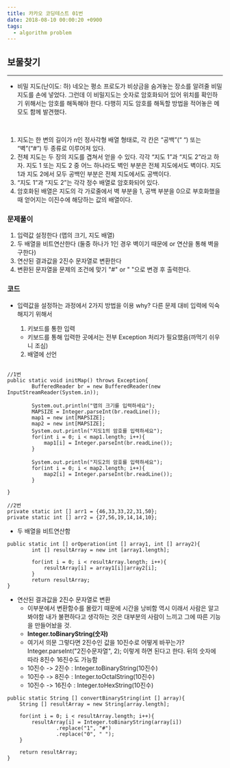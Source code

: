 ```yaml
---
title: 카카오 코딩테스트 01번
date: 2018-08-10 00:00:20 +0900
tags:
  - algorithm problem
---
```



## 보물찾기
---

- 비밀 지도(난이도: 하)
네오는 평소 프로도가 비상금을 숨겨놓는 장소를 알려줄 비밀지도를 손에 넣었다. 그런데 이 비밀지도는 숫자로 암호화되어 있어 위치를 확인하기 위해서는 암호를 해독해야 한다. 다행히 지도 암호를 해독할 방법을 적어놓은 메모도 함께 발견했다.

<br/>

1. 지도는 한 변의 길이가 n인 정사각형 배열 형태로, 각 칸은 “공백”(“ “) 또는 “벽”(“#”) 두 종류로 이루어져 있다.
2. 전체 지도는 두 장의 지도를 겹쳐서 얻을 수 있다. 각각 “지도 1”과 “지도 2”라고 하자. 지도 1 또는 지도 2 중 어느 하나라도 벽인 부분은 전체 지도에서도 벽이다. 지도 1과 지도 2에서 모두 공백인 부분은 전체 지도에서도 공백이다.
3. “지도 1”과 “지도 2”는 각각 정수 배열로 암호화되어 있다.
4. 암호화된 배열은 지도의 각 가로줄에서 벽 부분을 1, 공백 부분을 0으로 부호화했을 때 얻어지는 이진수에 해당하는 값의 배열이다.

### 문제풀이

1. 입력값 설정한다 (맵의 크기, 지도 배열)
2. 두 배열을 비트연산한다 (둘중 하나가 1인 경우 벽이기 때문에 or 연산을 통해 벽을 구한다)
3. 연산된 결과값을 2진수 문자열로 변환한다
4. 변환된 문자열을 문제의 조건에 맞기 "#" or " "으로 변경 후 출력한다.

### 코드

- 입력값을 설정하는 과정에서 2가지 방법을 이용 why? 다른 문제 대비 입력에 익숙해지기 위해서
  1. 키보드를 통한 입력
    - 키보드를 통해 입력한 곳에서는 전부 Exception 처리가 필요했음(까먹기 쉬우니 조심)

  2. 배열에 선언

```

//1번
public static void initMap() throws Exception{
        BufferedReader br = new BufferedReader(new InputStreamReader(System.in));

        System.out.println("맵의 크기를 입력하세요");
        MAPSIZE = Integer.parseInt(br.readLine());
        map1 = new int[MAPSIZE];
        map2 = new int[MAPSIZE];
        System.out.println("지도1의 암호를 입력하세요");
        for(int i = 0; i < map1.length; i++){
            map1[i] = Integer.parseInt(br.readLine());
        }

        System.out.println("지도2의 암호를 입력하세요");
        for(int i = 0; i < map2.length; i++){
            map2[i] = Integer.parseInt(br.readLine());
        }

}

//2번
private static int [] arr1 = {46,33,33,22,31,50};
private static int [] arr2 = {27,56,19,14,14,10};
```

- 두 배열을 비트연산함

```
public static int [] orOperation(int [] array1, int [] array2){
        int [] resultArray = new int [array1.length];

        for(int i = 0; i < resultArray.length; i++){
            resultArray[i] = array1[i]|array2[i];
        }
        return resultArray;
}
```

- 연산된 결과값을 2진수 문자열로 변환
  - 이부분에서 변환함수를 몰랐기 때문에 시간을 낭비함 역시 이래서 사람은 알고봐야함 내가 불편하다고 생각하는 것은 대부분의 사람이 느끼고 그에 따른 기능을 만들어놨을 것.
  - **Integer.toBinaryString(숫자)**
  - 여기서 의문 그렇다면 2진수인 값을 10진수로 어떻게 바꾸는가? Integer.parseInt("2진수문자열", 2); 이렇게 하면 된다고 한다. 뒤의 숫자에 따라 8진수 16진수도 가능함
  - 10진수 -> 2진수 : Integer.toBinaryString(10진수)
  - 10진수 -> 8진수 : Integer.toOctalString(10진수)
  - 10진수 -> 16진수 : Integer.toHexString(10진수)

```
public static String [] convertBinaryString(int [] array){
    String [] resultArray = new String[array.length];

    for(int i = 0; i < resultArray.length; i++){
        resultArray[i] = Integer.toBinaryString(array[i])
                .replace("1", "#")
                .replace("0", " ");
    }

    return resultArray;
}
```

